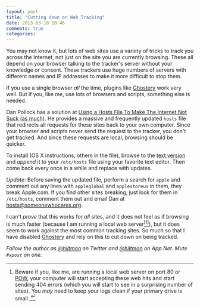 ```yaml
---
layout: post
title: "Cutting down on Web Tracking"
date: 2013-03-18 10:46
comments: true
categories: 
---
```


You may not know it, but lots of web sites use a variety of tricks to track you across the Internet, not just on the site you are currently browsing. These all depend on your browser talking to the tracker's server without your knowledge or consent. These trackers use huge numbers of servers with different names and IP addresses to make it more difficult to stop them.

If you use a single browser *all* the time, plugins like [Ghostery](http://www.ghostery.com) work very well. But if you, like me, use lots of browsers and scripts, something else is needed.

Dan Pollock has a solution at [Using a Hosts File To Make The Internet Not Suck (as much)](http://someonewhocares.org/hosts/). He provides a massive and frequently updated `hosts` file that redirects all requests for these sites back to your own computer. Since your browser and scripts never send the request to the tracker, you don't get tracked. And since these requests are local, browsing should be quicker.

To install  <span class="light">(OS X instructions, others in the file)</span>, browse to the [text version](http://someonewhocares.org/hosts/hosts) and *append* it to your `/etc/hosts` file using your favorite text editor. Then come back every once in a while and replace with updates.

*Update:* Before saving the updated file, perform a search for `apple` and comment out any lines with `appleglobal` and `applestoreus` in them, they break Apple.com. If you find other sites breaking, just look for them in `/etc/hosts`, comment them out and email Dan at [hosts@someonewhocares.org](mailto:hosts@someonewhocares.org).

I can't *prove* that this works for *all* sites, and it does not feel as if browsing is much faster (because I am running a local web server<a href="#fn:1" id="fnref:1"><sup>[1]</sup></a>), but it does seem to work against the most common tracking sites. So much so that I have disabled [Ghostery](http://www.ghostery.com) and rely on this to cut down on being tracked.

*Follow the author as [@hiltmon](http://twitter.com/hiltmon) on Twitter and [@hiltmon](http://alpha.app.net/hiltmon) on App.Net. Mute `#xpost` on one.*

---
<div class="footnotes">
    <ol>
        <li id="fn:1">Beware if you, like me, are running a local web server on port 80 or <a href="http://pow.cx">POW</a>, your computer will start accepting these web hits and start sending 404 errors (which you will start to see in a surprising number of sites). You <em>may</em> need to keep your logs clean if your primary drive is small.<a href="#fnref:1" title="Back to Post"><sup>&#160;&#8617;</sup></a></li>
    </ol>
</div>